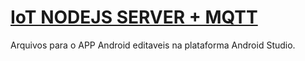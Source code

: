 # [IoT NODEJS SERVER + MQTT](http://35.199.85.54) 

Arquivos para o APP Android editaveis na plataforma Android Studio.
